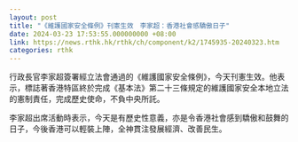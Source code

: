 ```yaml
---
layout: post
title: "《維護國家安全條例》刊憲生效　李家超：香港社會感驕傲日子"
date: 2024-03-23 17:53:55.000000000 +08:00
link: https://news.rthk.hk/rthk/ch/component/k2/1745935-20240323.htm
categories: rthk
---
```


行政長官李家超簽署經立法會通過的《維護國家安全條例》，今天刊憲生效。他表示，標誌著香港特區終於完成《基本法》第二十三條規定的維護國家安全本地立法的憲制責任，完成歷史使命，不負中央所託。

李家超出席活動時表示，今天是有歷史性意義，亦是令香港社會感到驕傲和鼓舞的日子，今後香港可以輕裝上陣，全神貫注發展經濟、改善民生。
